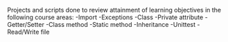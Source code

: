 Projects and scripts done to review attainment of learning objectives in the following course areas:
-Import
-Exceptions
-Class
-Private attribute
-Getter/Setter
-Class method
-Static method
-Inheritance
-Unittest
-Read/Write file